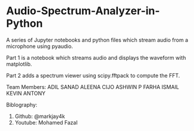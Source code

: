 # Audio-Spectrum-Analyzer-in-Python
A series of Jupyter notebooks and python files which stream audio from a microphone using pyaudio.

Part 1 is a notebook which streams audio and displays the waveform with matplotlib.

Part 2 adds a spectrum viewer using scipy.fftpack to compute the FFT.

Team Members:
ADIL SANAD
ALEENA CIJO
ASHWIN P
FARHA ISMAIL
KEVIN ANTONY

Biblography:
1. Github: @markjay4k
2. Youtube: Mohamed Fazal

